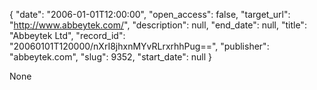 {
  "date": "2006-01-01T12:00:00", 
  "open_access": false, 
  "target_url": "http://www.abbeytek.com/", 
  "description": null, 
  "end_date": null, 
  "title": "Abbeytek Ltd", 
  "record_id": "20060101T120000/nXrI8jhxnMYvRLrxrhhPug==", 
  "publisher": "abbeytek.com", 
  "slug": 9352, 
  "start_date": null
}

None